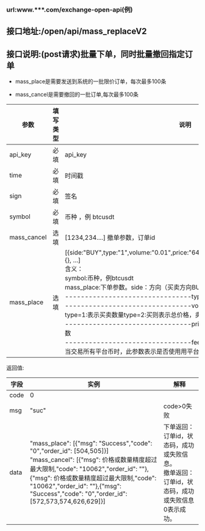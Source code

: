 ### url:www.***.com/exchange-open-api(例)## 接口地址:/open/api/mass_replaceV2## 接口说明:(post请求)批量下单，同时批量撤回指定订单* mass_place是需要发送到系统的一批限价订单，每次最多100条* mass_cancel是需要撤回的一批订单,每次最多100条|参数|	填写类型|	说明||------------|--------|--------------------------------------||api_key|	必填|	api_key||time|	必填|	时间戳||sign|	必填|	签名||symbol|	必填|	币种 ，例 btcusdt||mass_cancel|	选填|	[1234,234....] 撤单参数，订单id||mass_place|	选填|	[{side:"BUY",type:"1",volume:"0.01",price:"6400",fee_is_user_exchange_coin:"0"}, {}, …]<br>含义：<br>symbol:币种，例btcusdt<br>mass_place:下单参数。side：方向（买卖方向BUY、SELL），<br>--------------------------------type：类型（1:限价委托、2:市价委托）<br>--------------------------------volume：购买数量（多义，复用字段） type=1:表示买卖数量type=2:买则表示总价格，卖表示总个数<br>--------------------------------price：委托单价：type=2：不需要此参数<br>--------------------------------fee_is_user_exchange_coin：(冗余字段)当交易所有平台币时，此参数表示是否使用用平台币支付手续费，0否，1是|返回值:|字段|	实例|	解释||------------|--------|---------------||code|	0|	 |msg|	"suc"|	code>0失败||data|	"mass_place": [{"msg": "Success","code": "0","order_id": [504,505]}]<br>"mass_cancel": [{"msg": 价格或数量精度超过最大限制,"code": "10062","order_id": ""},{"msg": 价格或数量精度超过最大限制,"code": "10062","order_id": ""},{"msg": "Success","code": "0","order_id": [572,573,574,626,629]}]|下单返回：订单id，状态码，成功或失败信息。<br>撤单返回：订单id，状态码，成功或失败信息<br>0表示成功。|